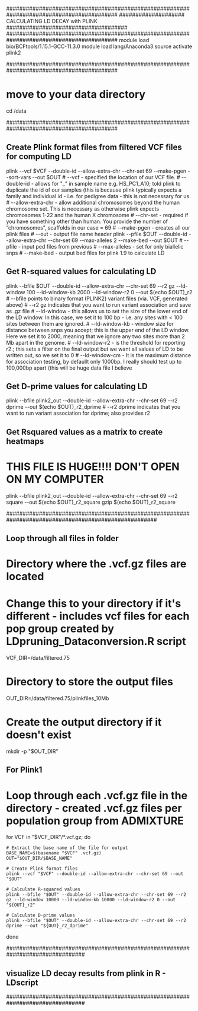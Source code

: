 ##########################################################################################
#################### CALCULATING LD DECAY with PLINK #####################################
##########################################################################################
module load bio/BCFtools/1.15.1-GCC-11.3.0
module load lang/Anaconda3
source activate plink2

##########################################################################################

# move to your data directory
cd /data

##########################################################################################
## Create Plink format files from filtered VCF files for computing LD ##
plink --vcf $VCF --double-id --allow-extra-chr --chr-set 69 --make-pgen --sort-vars --out $OUT
	# --vcf - specified the location of our VCF file.
	# --double-id - allows for "_" in sample name e.g. HS_PC1_A10; told plink to duplicate the id of our samples (this is because plink typically expects a family and individual id - i.e. for pedigree data - this is not necessary for us.
	# --allow-extra-chr - allow additional chromosomes beyond the human chromosome set. This is necessary as otherwise plink expects chromosomes 1-22 and the human X chromosome
	# --chr-set - required if you have something other than human. You provide the number of “chromosomes”, scaffolds in our case = 69
	# --make-pgen - creates all our plink files 
	# --out - output file name header
plink --pfile $OUT --double-id --allow-extra-chr --chr-set 69 --max-alleles 2 --make-bed --out $OUT
	# --pfile - input ped files from previous
	# --max-alleles - set for only biallelic snps
	# --make-bed - output bed files for plink 1.9 to calculate LD
	 
## Get R-squared values for calculating LD
plink --bfile $OUT --double-id --allow-extra-chr --chr-set 69 --r2 gz --ld-window 100 --ld-window-kb 2000 --ld-window-r2 0 --out $(echo $OUT)_r2
	# --bfile points to binary format (PLINK2) variant files (via. VCF, generated above)
	# --r2 gz indicates that you want to run variant association and save as .gz file
	# --ld-window - this allows us to set the size of the lower end of the LD window. In this case, we set it to 100 bp - i.e. any sites with < 100 sites between them are ignored.
	# --ld-window-kb - window size for distance between snps you accept; this is the upper end of the LD window. Here we set it to 2000, meaning that we ignore any two sites more than 2 Mb apart in the genome.
	# --ld-window-r2 - is the threshold for reporting r2.; this sets a filter on the final output but we want all values of LD to be written out, so we set it to 0
	# --ld-window-cm - It is the maximum distance for association testing, by defaullt only 1000bp. I really should test up to 100,000bp apart (this will be huge data file I believe

## Get D-prime values for calculating LD 
plink --bfile plink2_out --double-id --allow-extra-chr --chr-set 69 --r2 dprime --out $(echo $OUT)_r2_dprime
	# --r2 dprime indicates that you want to run variant association for dprime; also provides r2

## Get Rsquared values as a matrix to create heatmaps ##
# THIS FILE IS HUGE!!!! DON'T OPEN ON MY COMPUTER 
plink --bfile plink2_out --double-id --allow-extra-chr --chr-set 69 --r2 square --out $(echo $OUT)_r2_square
gzip $(echo $OUT)_r2_square

######################################################################################################
## Loop through all files in folder ##
# Directory where the .vcf.gz files are located

# Change this to your directory if it's different - includes vcf files for each pop group created by LDpruning_Dataconversion.R script
VCF_DIR=/data/filtered.75 
							
# Directory to store the output files
OUT_DIR=/data/filtered.75/plinkfiles_10Mb

# Create the output directory if it doesn't exist
mkdir -p "$OUT_DIR"

## For Plink1 
# Loop through each .vcf.gz file in the directory - created .vcf.gz files per population group from ADMIXTURE
for VCF in "$VCF_DIR"/*.vcf.gz; do

    # Extract the base name of the file for output
    BASE_NAME=$(basename "$VCF" .vcf.gz)
    OUT="$OUT_DIR/$BASE_NAME"
    
    # Create Plink format files
    plink --vcf "$VCF" --double-id --allow-extra-chr --chr-set 69 --out "$OUT"
   
    # Calculate R-squared values
    plink --bfile "$OUT" --double-id --allow-extra-chr --chr-set 69 --r2 gz --ld-window 10000 --ld-window-kb 10000 --ld-window-r2 0 --out "${OUT}_r2"

    # Calculate D-prime values
    plink --bfile "$OUT" --double-id --allow-extra-chr --chr-set 69 --r2 dprime --out "${OUT}_r2_dprime"
done


################################################################################
## visualize LD decay results from plink in R - LDscript ##
################################################################################
